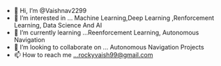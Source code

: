 - 👋 Hi, I’m @Vaishnav2299
- 👀 I’m interested in ... Machine Learning,Deep Learning ,Renforcement Learning, Data Science And AI
- 🌱 I’m currently learning ...Reenforcement Learning, Autonomous Navigation
- 💞️ I’m looking to collaborate on ... Autonomous Navigation Projects
- 📫 How to reach me ...rockyvaish99@gmail.com

<!---
Vaishnav2299/Vaishnav2299 is a ✨ special ✨ repository because its `README.md` (this file) appears on your GitHub profile.
You can click the Preview link to take a look at your changes.
--->
